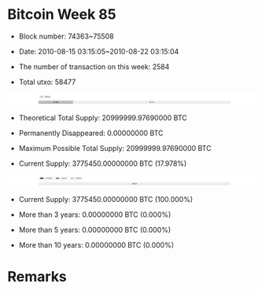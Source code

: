 # Bitcoin Week 85

- Block number: 74363~75508

- Date: 2010-08-15 03:15:05~2010-08-22 03:15:04

- The number of transaction on this week: 2584

- Total utxo: 58477

![](../images/mined_week85.png)

- Theoretical Total Supply: 20999999.97690000 BTC

- Permanently Disappeared: 0.00000000 BTC

- Maximum Possible Total Supply: 20999999.97690000 BTC

- Current Supply: 3775450.00000000 BTC (17.978%)

![](../images/year_week85.png)


- Current Supply: 3775450.00000000 BTC (100.000%)

- More than 3 years: 0.00000000 BTC (0.000%)

- More than 5 years: 0.00000000 BTC (0.000%)

- More than 10 years: 0.00000000 BTC (0.000%)

# Remarks

